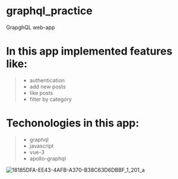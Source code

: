 # graphql_practice
GrapghQL web-app 


# In this app implemented features like:
> - authentication
> - add new posts
> - like posts
> - filter by category

# Techonologies in this app:
> - graphql
> - javascript
> - vue-3
> - apollo-graphql


![18185DFA-EE43-4AFB-A370-B38C63D6DBBF_1_201_a](https://user-images.githubusercontent.com/56593640/235137440-898cb92a-fc01-489d-9cd1-9c51230d6a37.jpeg)

